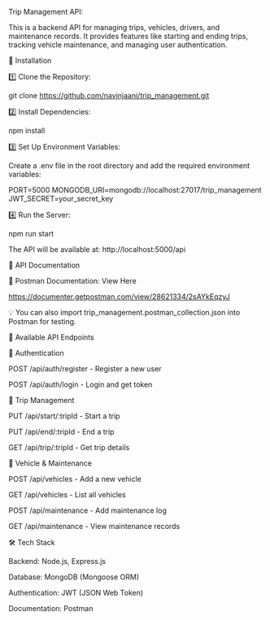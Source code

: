 Trip Management API:

This is a backend API for managing trips, vehicles, drivers, and maintenance records. It provides features like starting and ending trips, tracking vehicle maintenance, and managing user authentication.

🚀 Installation

1️⃣ Clone the Repository:

git clone https://github.com/navinjaani/trip_management.git


2️⃣ Install Dependencies:

npm install

3️⃣ Set Up Environment Variables:

Create a .env file in the root directory and add the required environment variables:

PORT=5000
MONGODB_URI=mongodb://localhost:27017/trip_management
JWT_SECRET=your_secret_key

4️⃣ Run the Server:

npm run start

The API will be available at: http://localhost:5000/api

📌 API Documentation

🔗 Postman Documentation: View Here

https://documenter.getpostman.com/view/28621334/2sAYkEqzyJ

💡 You can also import trip_management.postman_collection.json into Postman for testing.

📜 Available API Endpoints

🔹 Authentication

POST /api/auth/register - Register a new user

POST /api/auth/login - Login and get token

🔹 Trip Management

PUT /api/start/:tripId - Start a trip

PUT /api/end/:tripId - End a trip

GET /api/trip/:tripId - Get trip details

🔹 Vehicle & Maintenance

POST /api/vehicles - Add a new vehicle

GET /api/vehicles - List all vehicles

POST /api/maintenance - Add maintenance log

GET /api/maintenance - View maintenance records

🛠 Tech Stack

Backend: Node.js, Express.js

Database: MongoDB (Mongoose ORM)

Authentication: JWT (JSON Web Token)

Documentation: Postman






